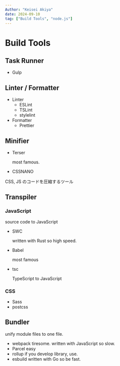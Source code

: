```yaml
---
Author: "Keisei Akiya"
date: 2024-09-10
tag: ["Build Tools", "node.js"]
---
```


# Build Tools

## Task Runner

- Gulp

## Linter / Formatter

- Linter
  - ESLint
  - TSLint
  - stylelint
- Formatter
  - Prettier

## Minifier

- Terser

  most famous.

- CSSNANO

CSS, JS のコードを圧縮するツール

## Transpiler

### JavaScript

source code to JavaScript

- SWC

  written with Rust so high speed.

- Babel

  most famous

- tsc

  TypeScript to JavaScript

### CSS

- Sass
- postcss

## Bundler

unify module files to one file.

- webpack
  tiresome. written with JavaScript so slow.
- Parcel
  easy
- rollup
  if you develop library, use.
- esbuild
  written with Go so be fast.
